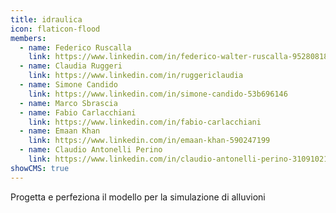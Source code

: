 ```yaml
---
title: idraulica
icon: flaticon-flood
members:
  - name: Federico Ruscalla
    link: https://www.linkedin.com/in/federico-walter-ruscalla-952808182
  - name: Claudia Ruggeri
    link: https://www.linkedin.com/in/ruggericlaudia
  - name: Simone Candido
    link: https://www.linkedin.com/in/simone-candido-53b696146
  - name: Marco Sbrascia
  - name: Fabio Carlacchiani
    link: https://www.linkedin.com/in/fabio-carlacchiani
  - name: Emaan Khan
    link: https://www.linkedin.com/in/emaan-khan-590247199
  - name: Claudio Antonelli Perino
    link: https://www.linkedin.com/in/claudio-antonelli-perino-31091021b
showCMS: true
---
```


Progetta e perfeziona il modello per la simulazione di alluvioni
